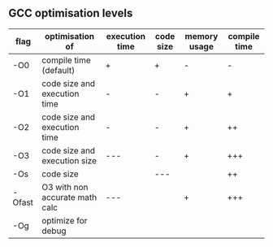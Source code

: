 GCC optimisation levels
-----------------------

| flag | optimisation of | execution time | code size | memory usage | compile time |
|------|-----------------|----------------|-----------|--------------|--------------|
| -O0  | compile time (default) | + | + | -|- 
| -O1  | code size and execution time | -  | - | + | + |
| -O2  | code size and execution time | -  | - | + | ++ |
| -O3  | code size and execution size | --- | - | + | +++ |
| -Os  | code size | | --- | | ++ |
|-Ofast| O3 with non accurate math calc | ---  | | +|+++
| -Og | optimize for debug | | | | 
